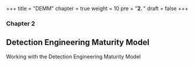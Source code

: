+++
title = "DEMM"
chapter = true
weight = 10
pre = "<b>2. </b>"
draft = false
+++

### Chapter 2

## Detection Engineering Maturity Model

Working with the Detection Engineering Maturity Model
